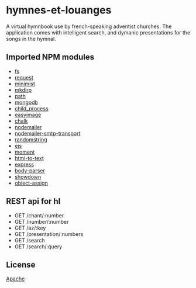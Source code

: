# hymnes-et-louanges
A virtual hymnbook use by french-speaking adventist churches. The application comes with intelligent search, and dymanic presentations for the songs in the hymnal.

## Imported NPM modules

* [fs](https://www.npmjs.com/package/fs) 
* [request](https://www.npmjs.com/package/request) 
* [minimist](https://www.npmjs.com/package/minimist) 
* [mkdirp](https://www.npmjs.com/package/mkdirp) 
* [path](https://www.npmjs.com/package/path) 
* [mongodb](https://www.npmjs.com/package/mongodb) 
* [child_process](https://www.npmjs.com/package/child_process) 
* [easyimage](https://www.npmjs.com/package/easyimage) 
* [chalk](https://www.npmjs.com/package/chalk) 
* [nodemailer](https://www.npmjs.com/package/nodemailer) 
* [nodemailer-smtp-transport](https://www.npmjs.com/package/nodemailer-smtp-transport) 
* [randomstring](https://www.npmjs.com/package/randomstring) 
* [ejs](https://www.npmjs.com/package/ejs) 
* [moment](https://www.npmjs.com/package/moment) 
* [html-to-text](https://www.npmjs.com/package/html-to-text) 
* [express](https://www.npmjs.com/package/express) 
* [body-parser](https://www.npmjs.com/package/body-parser) 
* [showdown](https://www.npmjs.com/package/showdown) 
* [object-assign](https://www.npmjs.com/package/object-assign) 

## REST api for hl
* GET /chant/:number
* GET /number/:number
* GET /az/:key
* GET /presentation/:numbers
* GET /search
* GET /search/:query

## License
[Apache](LICENSE)
